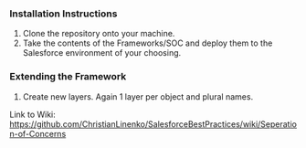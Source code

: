 ### Installation Instructions
1. Clone the repository onto your machine.
2. Take the contents of the Frameworks/SOC and deploy them to the Salesforce environment of your choosing.

### Extending the Framework
1. Create new layers. Again 1 layer per object and plural names.

Link to Wiki: https://github.com/ChristianLinenko/SalesforceBestPractices/wiki/Seperation-of-Concerns
